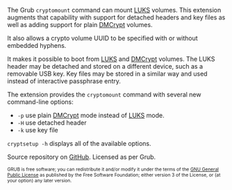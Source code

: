 The Grub `cryptomount` command can mount [LUKS][1] volumes. This extension augments that capability
with support for detached headers and key files as well as adding support for plain [DMCrypt][2]
volumes.

It also allows a crypto volume UUID to be specified with or without embedded hyphens.

It makes it possible to boot from [LUKS][1] and [DMCrypt][2] volumes. The LUKS header may
be detached and stored on a different device, such as a removable USB key. Key files may be
stored in a similar way and used instead of interactive passphrase entry.

The extension provides the `cryptomount` command with several new command-line options:

* `-p` use plain [DMCrypt][2] mode instead of [LUKS][1] mode.
* `-H` use detached header
* `-k` use key file

`cryptsetup -h` displays all of the available options.

Source repository on [GitHub](https://github.com/johnlane/grub-crypt). Licensed as per Grub.

<div class="message" style="font-size:75%">

GRUB is free software; you can redistribute it and/or modify it under the terms of the <a href="http://www.gnu.org/licenses/gpl.html">GNU General Public License</a> as published by the Free Software Foundation; either version 3 of the License, or (at your option) any later version.

</div>




[1]:https://code.google.com/p/cryptsetup
[2]:https://code.google.com/p/cryptsetup/wiki/DMCrypt
